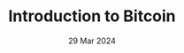 ---
title: Introduction to Bitcoin
description: Bitcoin is a digital currency that operates independently of a central authority, using decentralized technology called blockchain. It allows peer-to-peer transactions without the need for intermediaries like banks.
thumbnail: 
date: 29 Mar 2024
---